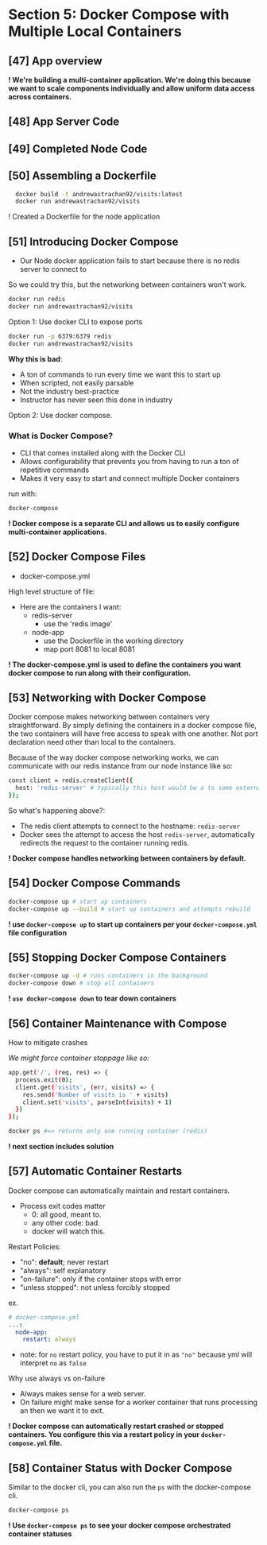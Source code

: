 # Section 5: Docker Compose with Multiple Local Containers

## [47] App overview
**! We're building a multi-container application. We're doing this because we want to scale components individually and allow uniform data access across containers.**

## [48] App Server Code
## [49] Completed Node Code

## [50] Assembling a Dockerfile
```bash
  docker build -t andrewastrachan92/visits:latest
  docker run andrewastrachan92/visits
```
! Created a Dockerfile for the node application
## [51] Introducing Docker Compose
- Our Node docker application fails to start because there is no redis server to connect to

So we could try this, but the networking between containers won't work.
```bash
docker run redis
docker run andrewastrachan92/visits
```

Option 1: Use docker CLI to expose ports
```bash
docker run -p 6379:6379 redis
docker run andrewastrachan92/visits
```
**Why this is bad**:
- A ton of commands to run every time we want this to start up
- When scripted, not easily parsable
- Not the industry best-practice
- Instructor has never seen this done in industry

Option 2: Use docker compose.

### What is Docker Compose?
- CLI that comes installed along with the Docker CLI
- Allows configurability that prevents you from having to run a ton of repetitive commands
- Makes it very easy to start and connect multiple Docker containers

run with:
```bash
docker-compose
```

**! Docker compose is a separate CLI and allows us to easily configure multi-container applications.**


## [52] Docker Compose Files

* docker-compose.yml

High level structure of file:

- Here are the containers I want:
  - redis-server
    - use the 'redis image'
  - node-app
    - use the Dockerfile in the working directory
    - map port 8081 to local 8081

**! The docker-compose.yml is used to define the containers you want docker compose to run along with their configuration.**

## [53] Networking with Docker Compose
Docker compose makes networking between containers very straightforward. By simply defining the containers in a docker compose file, the two containers will have free access to speak with one another. Not port declaration need other than local to the containers.

Because of the way docker compose networking works, we can communicate with our redis instance from our node instance like so:
```bash
const client = redis.createClient({
  host: 'redis-server' # typically this host would be a to some external instance of redis, ex. https://my-redis-server.
});
```
So what's happening above?:
- The redis client attempts to connect to the hostname: `redis-server`
- Docker sees the attempt to access the host `redis-server`, automatically redirects the request to the container running redis.

**! Docker compose handles networking between containers by default.**

## [54] Docker Compose Commands
```bash
docker-compose up # start up containers
docker-compose up --build # start up containers and attempts rebuild
```

**! use `docker-compose up` to start up containers per your `docker-compose.yml` file configuration**

## [55] Stopping Docker Compose Containers
```bash
docker-compose up -d # runs containers in the background
docker-compose down # stop all containers
```
**! `use docker-compose down` to tear down containers**

## [56] Container Maintenance with Compose
How to mitigate crashes

_We might force container stoppage like so:_
```bash
app.get('/', (req, res) => {
  process.exit(0);
  client.get('visits', (err, visits) => {
    res.send('Number of visits is ' + visits)
    client.set('visits', parseInt(visits) + 1)
  })
});
```

```bash
docker ps #=> returns only one running container (redis)
```
**! next section includes solution**

## [57] Automatic Container Restarts
Docker compose can automatically maintain and restart containers.

* Process exit codes matter
  - 0: all good, meant to.
  - any other code: bad.
  - docker will watch this.

Restart Policies:
- "no": **default**; never restart
- "always": self explanatory
- "on-failure": only if the container stops with error
- "unless stopped": not unless forcibly stopped

ex.
```yml
# docker-compose.yml
...:
  node-app:
    restart: always
```

* note: for `no` restart policy, you have to put it in as `"no"` because yml will interpret `no` as `false`

Why use always vs on-failure
- Always makes sense for a web server.
- On failure might make sense for a worker container that runs processing an then we want it to exit.

**! Docker compose can automatically restart crashed or stopped containers. You configure this via a restart policy in your `docker-compose.yml` file.**

## [58] Container Status with Docker Compose
Similar to the docker cli, you can also run the `ps` with the docker-compose cli.
```bash
docker-compose ps
```

**! Use `docker-compose ps` to see your docker compose orchestrated container statuses**
